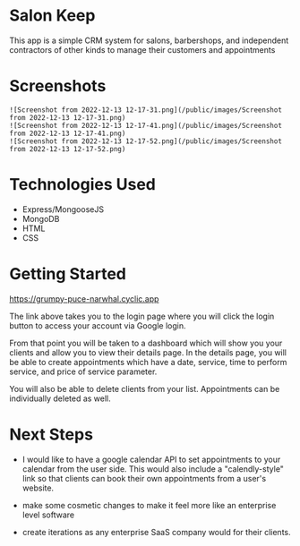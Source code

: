 # Salon Keep    
This app is a simple CRM system for salons, barbershops, and independent contractors of other kinds to manage their customers and appointments

# Screenshots
    ![Screenshot from 2022-12-13 12-17-31.png](/public/images/Screenshot from 2022-12-13 12-17-31.png)
    ![Screenshot from 2022-12-13 12-17-41.png](/public/images/Screenshot from 2022-12-13 12-17-41.png)
    ![Screenshot from 2022-12-13 12-17-52.png](/public/images/Screenshot from 2022-12-13 12-17-52.png)

# Technologies Used
- Express/MongooseJS
- MongoDB
- HTML
- CSS

# Getting Started
https://grumpy-puce-narwhal.cyclic.app

The link above takes you to the login page where you will click the login button to access your account via Google login.

From that point you will be taken to a dashboard which will show you your clients and allow you to view their details page. In the details page, you will be able to create appointments which have a date, service, time to perform service, and price of service parameter. 

You will also be able to delete clients from your list. Appointments can be individually deleted as well.

# Next Steps
- I would like to have a google calendar API to set appointments to your calendar from the user side. This would also include a "calendly-style" link so that clients can book their own appointments from a user's website.

- make some cosmetic changes to make it feel more like an enterprise level software

- create iterations as any enterprise SaaS company would for their clients.
